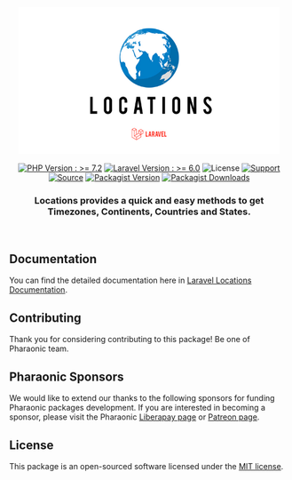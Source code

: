 <p align="center"><a href="https://pharaonic.io" target="_blank"><img src="https://raw.githubusercontent.com/Pharaonic/logos/main/locations.jpg" width="470"></a></p>

<p align="center">
  <a href="https://php.net" target="_blank"><img src="https://img.shields.io/static/v1?label=PHP&message=%3E=7.2&color=blue&style=flat-square" alt="PHP Version : >= 7.2"></a>
  <a href="https://laravel.com" target="_blank"><img src="https://img.shields.io/static/v1?label=Laravel&message=%3E=6.0&color=F05340&style=flat-square" alt="Laravel Version : >= 6.0"></a>
  <img src="https://img.shields.io/static/v1?label=License&message=MIT&color=brightgreen&style=flat-square" alt="License">
  <a href="https://liberapay.com/Pharaonic" target="_blank"><img src="https://img.shields.io/liberapay/receives/Pharaonic?color=gold&label=Support&style=flat-square" alt="Support"></a>
  <br>
  <a href="https://packagist.org/packages/Pharaonic/laravel-locations" target="_blank"><img src="https://img.shields.io/static/v1?label=Packagist&message=pharaonic/laravel-locations&color=blue&logo=packagist&logoColor=white" alt="Source"></a>
  <a href="https://packagist.org/packages/pharaonic/laravel-locations" target="_blank"><img src="https://poser.pugx.org/pharaonic/laravel-locations/v" alt="Packagist Version"></a>
  <a href="https://packagist.org/packages/pharaonic/laravel-locations" target="_blank"><img src="https://poser.pugx.org/pharaonic/laravel-locations/downloads" alt="Packagist Downloads"></a>
</p>

<h3 align="center">Locations provides a quick and easy methods to get Timezones, Continents, Countries and States.</h3>
<br>

## Documentation

You can find the detailed documentation here in [Laravel Locations Documentation](https://pharaonic.io/package/2-laravel/5-locations).

## Contributing

Thank you for considering contributing to this package! Be one of Pharaonic team.

## Pharaonic Sponsors

We would like to extend our thanks to the following sponsors for funding Pharaonic packages development. If you are interested in becoming a sponsor, please visit the Pharaonic [Liberapay page](https://en.liberapay.com/Pharaonic) or [Patreon page](https://patreon.com/Pharaonic).

## License

This package is an open-sourced software licensed under the [MIT license](https://opensource.org/licenses/MIT).

